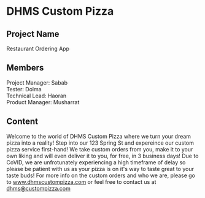 # DHMS Custom Pizza

## Project Name
Restaurant Ordering App<br/>

## Members
Project Manager: Sabab<br/>
Tester: Dolma<br/>
Technical Lead: Haoran<br/>
Product Manager: Musharrat<br/>

## Content
Welcome to the world of DHMS Custom Pizza where we turn your dream pizza into a reality! Step into our 123 Spring St and expereince our custom pizza service first-hand! We take custom orders from you, make it to your own liking and will even deliver it to you, for free, in 3 business days! Due to CoVID, we are unfrotunately experiencing a high timeframe of delay so please be patient with us as your pizza is on it's way to taste great to your taste buds! For more info on the custom orders and who we are, please go to www.dhmscustompizza.com or feel free to contact us at dhms@custompizza.com
